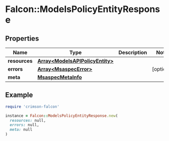 # Falcon::ModelsPolicyEntityResponse

## Properties

| Name | Type | Description | Notes |
| ---- | ---- | ----------- | ----- |
| **resources** | [**Array&lt;ModelsAPIPolicyEntity&gt;**](ModelsAPIPolicyEntity.md) |  |  |
| **errors** | [**Array&lt;MsaspecError&gt;**](MsaspecError.md) |  | [optional] |
| **meta** | [**MsaspecMetaInfo**](MsaspecMetaInfo.md) |  |  |

## Example

```ruby
require 'crimson-falcon'

instance = Falcon::ModelsPolicyEntityResponse.new(
  resources: null,
  errors: null,
  meta: null
)
```

